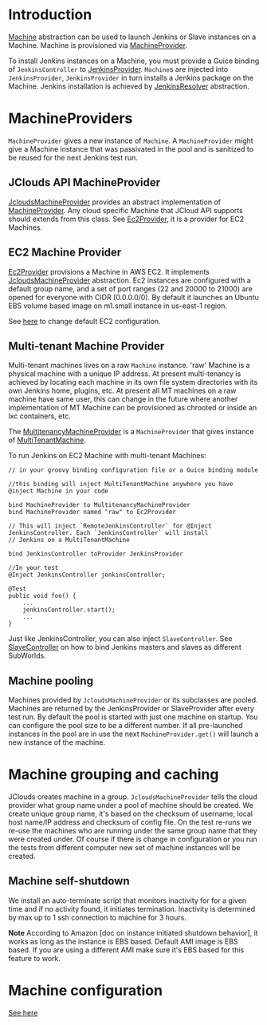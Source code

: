 # Introduction

[Machine](../src/main/java/org/jenkinsci/test/acceptance/machine/Machine.java) abstraction can be used to launch Jenkins
or Slave instances on a Machine. Machine is provisioned via
[MachineProvider](../src/main/java/org/jenkinsci/test/acceptance/machine/MachineProvider.java).

To install Jenkins instances on a Machine, you must provide a Guice binding of `JenkinsController` to
[JenkinsProvider](../src/main/java/org/jenkinsci/test/acceptance/machine/JenkinsProvider.java).
`Machine`s are injected into `JenkinsProvider`, `JenkinsProvider` in turn installs a Jenkins package on the Machine.
Jenkins installation is achieved by [JenkinsResolver](../src/main/java/org/jenkinsci/test/acceptance/resolver/JenkinsResolver.java) abstraction.

# MachineProviders

`MachineProvider` gives a new instance of `Machine`. A `MachineProvider` might give a Machine instance that was passivated
in the pool and is sanitized to be reused for the next Jenkins test run.


## JClouds API MachineProvider

[JcloudsMachineProvider](../src/main/java/org/jenkinsci/test/acceptance/machine/JcloudsMachineProvider.java) provides an abstract
implementation of [MachineProvider](../src/main/java/org/jenkinsci/test/acceptance/machine/JcloudsMachineProvider.java).
Any cloud specific Machine that JCloud API supports should extends from this class.
See [Ec2Provider](../src/main/java/org/jenkinsci/test/acceptance/machine/Ec2Provider.java),
it is a provider for EC2 Machines.


## EC2 Machine Provider

[Ec2Provider](../src/main/java/org/jenkinsci/test/acceptance/machine/Ec2Provider.java) provisions a Machine in AWS EC2.
It implements [JcloudsMachineProvider](../src/main/java/org/jenkinsci/test/acceptance/machine/JcloudsMachineProvider.java) abstraction.
Ec2 instances are configured with a default group name, and a set of port ranges (22 and 20000 to 21000) are opened for everyone with CIDR (0.0.0.0/0).
By default it launches an Ubuntu EBS volume based image on m1.small instance in us-east-1 region.

See [here](MACHINE-CONFIG.md) to change default EC2 configuration.

## Multi-tenant Machine Provider

Multi-tenant machines lives on a raw `Machine` instance. 'raw' Machine is a physical machine with a unique IP address.
At present multi-tenancy is achieved by locating each machine in its own file system directories with its own Jenkins
home, plugins, etc. At present all MT machines on a raw machine have same user, this can change in the future where another
implementation of MT Machine can be provisioned as chrooted or inside an lxc containers, etc.

The [MultitenancyMachineProvider](../src/main/java/org/jenkinsci/test/acceptance/machine/MultitenancyMachineProvider.java) is a
`MachineProvider` that gives instance of [MultiTenantMachine](../src/main/java/org/jenkinsci/test/acceptance/machine/MultiTentMachine.java).

To run Jenkins on EC2 Machine with multi-tenant Machines:

    // in your groovy binding configuration file or a Guice binding module

    //this binding will inject MultiTenantMachine anywhere you have @inject Machine in your code

    bind MachineProvider to MultitenancyMachineProvider
    bind MachineProvider named "raw" to Ec2Provider

    // This will inject `RemoteJenkinsController` for @Inject JenkinsController. Each `JenkinsController` will install
    // Jenkins on a MultiTenantMachine

    bind JenkinsController toProvider JenkinsProvider

    //In your test
    @Inject JenkinsController jenkinsController;

    @Test
    public void foo() {
        ...
        jenkinsController.start();
        ...
    }

Just like JenkinsController, you can also inject `SlaveController`. See [SlaveController](SLAVE.md) on how to bind Jenkins
masters and slaves as different SubWorlds.

## Machine pooling

Machines provided by `JcloudsMachineProvider` or its subclasses are pooled.
Machines are returned by the JenkinsProvider or SlaveProvider after every test run.
By default the pool is started with just one machine on startup.
You can configure the pool size to be a different number.
If all pre-launched instances in the pool are in use the next `MachineProvider.get()`
  will launch a new instance of the machine.

# Machine grouping and caching

JClouds creates machine in a group.
`JcloudsMachineProvider` tells the cloud provider what group name under a pool of machine should be created.
We create unique group name, it's based on the checksum of username, local host name/IP address and checksum of config file.
On the test re-runs we re-use the machines who are running under the same group name that they were created under.
Of course if there is change in configuration or you run the tests from different computer new set of machine instances will be created.

## Machine self-shutdown

We install an auto-terminate script that monitors inactivity for for a given time and if no activity found, it initiates termination.
Inactivity is determined by max up to 1 ssh connection to machine for 3 hours.

**Note** According to Amazon [doc on instance initiated shutdown behavior], it works as long as the instance is EBS based.
Default AMI image is EBS based. If you are using a different AMI make sure it's EBS based for this feature to work.


# Machine configuration
[See here](MACHINE-CONFIG.md)
